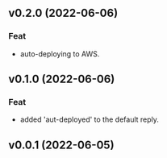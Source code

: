 ## v0.2.0 (2022-06-06)

### Feat

- auto-deploying to AWS.

## v0.1.0 (2022-06-06)

### Feat

- added 'aut-deployed' to the default reply.

## v0.0.1 (2022-06-05)
